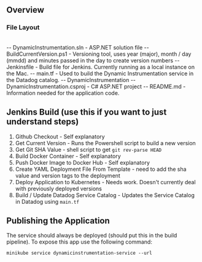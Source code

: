 ## Overview

### File Layout

\
-- DynamicInstrumentation.sln - ASP.NET solution file
-- BuildCurrentVersion.ps1 - Versioning tool, uses year (major), month / day (mmdd) and minutes passed in the day to create version numbers
-- Jenkinsfile - Build file for Jenkins. Currently running as a local instance on the Mac.
-- main.tf - Used to build the Dynamic Instrumentation service in the Datadog catalog.
\-- DynamicInstrumentation
    -- DynamicInstrumentation.csproj - C# ASP.NET project
    -- README.md - Information needed for the application code.

## Jenkins Build (use this if you want to just understand steps)

1. Github Checkout - Self explanatory
2. Get Current Version - Runs the Powershell script to build a new version
3. Get Git SHA Value - shell script to get ```git rev-parse HEAD```
4. Build Docker Container - Self explanatory
5. Push Docker Image to Docker Hub - Self explanatory
6. Create YAML Deployment File From Template - need to add the sha value and version tags to the deployment
7. Deploy Application to Kubernetes - Needs work.  Doesn't currently deal with previously deployed versions
8. Build / Update Datadog Service Catalog - Updates the Service Catalog in Datadog using ```main.tf```


## Publishing the Application

The service should always be deployed (should put this in the build pipeline).  To expose this app use the following command:

```
minikube service dynamicinstrumentation-service --url
```